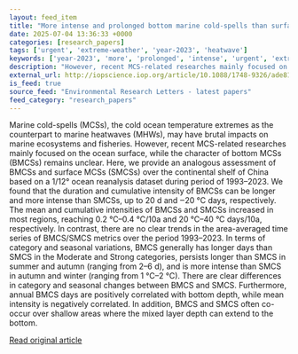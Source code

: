 ```yaml
---
layout: feed_item
title: "More intense and prolonged bottom marine cold-spells than surface: evidence from the continental shelf of China"
date: 2025-07-04 13:36:33 +0000
categories: [research_papers]
tags: ['urgent', 'extreme-weather', 'year-2023', 'heatwave']
keywords: ['year-2023', 'more', 'prolonged', 'intense', 'urgent', 'extreme-weather', 'heatwave']
description: "However, recent MCS-related researches mainly focused on the ocean surface, while the character of bottom MCSs (BMCSs) remains unclear"
external_url: http://iopscience.iop.org/article/10.1088/1748-9326/ade81b
is_feed: true
source_feed: "Environmental Research Letters - latest papers"
feed_category: "research_papers"
---
```


Marine cold-spells (MCSs), the cold ocean temperature extremes as the counterpart to marine heatwaves (MHWs), may have brutal impacts on marine ecosystems and fisheries. However, recent MCS-related researches mainly focused on the ocean surface, while the character of bottom MCSs (BMCSs) remains unclear. Here, we provide an analogous assessment of BMCSs and surface MCSs (SMCSs) over the continental shelf of China based on a 1/12° ocean reanalysis dataset during period of 1993–2023. We found that the duration and cumulative intensity of BMCSs can be longer and more intense than SMCSs, up to 20 d and ‒20 °C days, respectively. The mean and cumulative intensities of BMCSs and SMCSs increased in most regions, reaching 0.2 °C–0.4 °C/10a and 20 °C–40 °C days/10a, respectively. In contrast, there are no clear trends in the area-averaged time series of BMCS/SMCS metrics over the period 1993–2023. In terms of category and seasonal variations, BMCS generally has longer days than SMCS in the Moderate and Strong categories, persists longer than SMCS in summer and autumn (ranging from 2–6 d), and is more intense than SMCS in autumn and winter (ranging from 1 °C–2 °C). There are clear differences in category and seasonal changes between BMCS and SMCS. Furthermore, annual BMCS days are positively correlated with bottom depth, while mean intensity is negatively correlated. In addition, BMCS and SMCS often co-occur over shallow areas where the mixed layer depth can extend to the bottom.

[Read original article](http://iopscience.iop.org/article/10.1088/1748-9326/ade81b)
